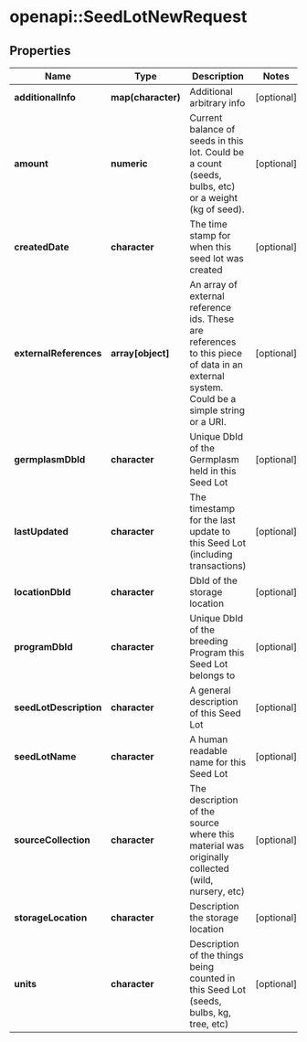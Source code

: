 # openapi::SeedLotNewRequest

## Properties
Name | Type | Description | Notes
------------ | ------------- | ------------- | -------------
**additionalInfo** | **map(character)** | Additional arbitrary info | [optional] 
**amount** | **numeric** | Current balance of seeds in this lot. Could be a count (seeds, bulbs, etc) or a weight (kg of seed). | [optional] 
**createdDate** | **character** | The time stamp for when this seed lot was created | [optional] 
**externalReferences** | **array[object]** | An array of external reference ids. These are references to this piece of data in an external system. Could be a simple string or a URI. | [optional] 
**germplasmDbId** | **character** | Unique DbId of the Germplasm held in this Seed Lot | [optional] 
**lastUpdated** | **character** | The timestamp for the last update to this Seed Lot (including transactions) | [optional] 
**locationDbId** | **character** | DbId of the storage location | [optional] 
**programDbId** | **character** | Unique DbId of the breeding Program this Seed Lot belongs to | [optional] 
**seedLotDescription** | **character** | A general description of this Seed Lot | [optional] 
**seedLotName** | **character** | A human readable name for this Seed Lot | [optional] 
**sourceCollection** | **character** | The description of the source where this material was originally collected (wild, nursery, etc) | [optional] 
**storageLocation** | **character** | Description the storage location | [optional] 
**units** | **character** | Description of the things being counted in this Seed Lot (seeds, bulbs, kg, tree, etc) | [optional] 



